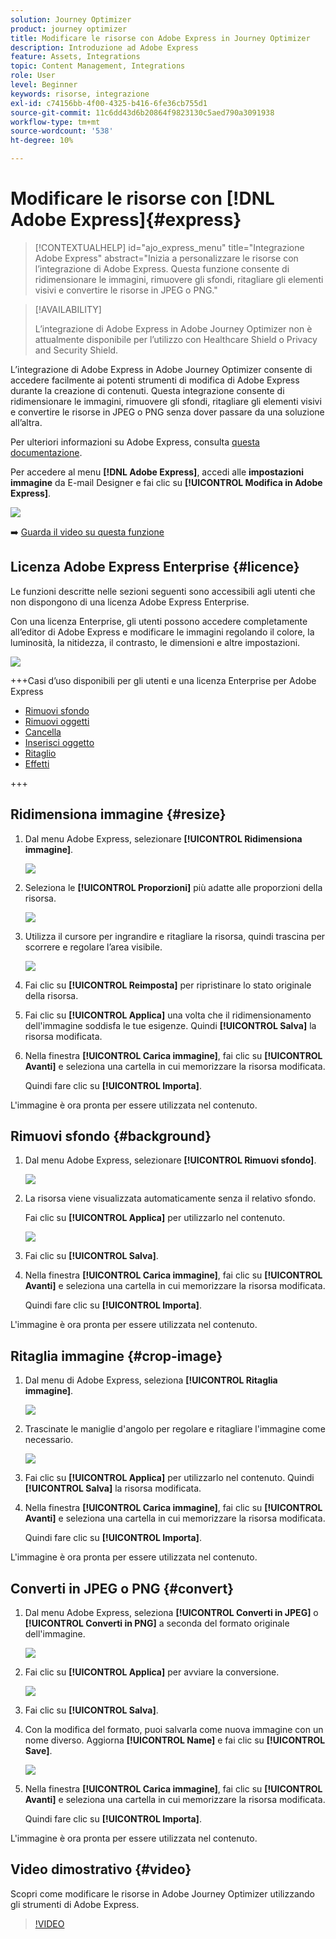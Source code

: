 ```yaml
---
solution: Journey Optimizer
product: journey optimizer
title: Modificare le risorse con Adobe Express in Journey Optimizer
description: Introduzione ad Adobe Express
feature: Assets, Integrations
topic: Content Management, Integrations
role: User
level: Beginner
keywords: risorse, integrazione
exl-id: c74156bb-4f00-4325-b416-6fe36cb755d1
source-git-commit: 11c6dd43d6b20864f9823130c5aed790a3091938
workflow-type: tm+mt
source-wordcount: '538'
ht-degree: 10%

---
```


# Modificare le risorse con [!DNL Adobe Express]{#express}

>[!CONTEXTUALHELP]
>id="ajo_express_menu"
>title="Integrazione Adobe Express"
>abstract="Inizia a personalizzare le risorse con l’integrazione di Adobe Express. Questa funzione consente di ridimensionare le immagini, rimuovere gli sfondi, ritagliare gli elementi visivi e convertire le risorse in JPEG o PNG."

>[!AVAILABILITY]
>
>L’integrazione di Adobe Express in Adobe Journey Optimizer non è attualmente disponibile per l’utilizzo con Healthcare Shield o Privacy and Security Shield.

L’integrazione di Adobe Express in Adobe Journey Optimizer consente di accedere facilmente ai potenti strumenti di modifica di Adobe Express durante la creazione di contenuti. Questa integrazione consente di ridimensionare le immagini, rimuovere gli sfondi, ritagliare gli elementi visivi e convertire le risorse in JPEG o PNG senza dover passare da una soluzione all’altra.

Per ulteriori informazioni su Adobe Express, consulta [questa documentazione](https://helpx.adobe.com/it/express/user-guide.html).

Per accedere al menu **[!DNL Adobe Express]**, accedi alle **impostazioni immagine** da E-mail Designer e fai clic su **[!UICONTROL Modifica in Adobe Express]**.

![](assets/express_1.png)

➡️ [Guarda il video su questa funzione](#video)

## Licenza Adobe Express Enterprise {#licence}

Le funzioni descritte nelle sezioni seguenti sono accessibili agli utenti che non dispongono di una licenza Adobe Express Enterprise.

Con una licenza Enterprise, gli utenti possono accedere completamente all’editor di Adobe Express e modificare le immagini regolando il colore, la luminosità, la nitidezza, il contrasto, le dimensioni e altre impostazioni.

![](assets/express-licence.png)

+++Casi d’uso disponibili per gli utenti e una licenza Enterprise per Adobe Express

* [Rimuovi sfondo](https://helpx.adobe.com/express/create-and-edit-images/edit-images/remove-background.html)
* [Rimuovi oggetti](https://helpx.adobe.com/express/create-and-edit-images/create-and-modify-with-generative-ai/remove-objects-generative-fill.html)
* [Cancella](https://helpx.adobe.com/express/create-and-edit-images/edit-images/eraser.html)
* [Inserisci oggetto](https://helpx.adobe.com/express/adobe-express-on-mobile/create-and-edit-designs/generative-fill-mobile.html)
* [Ritaglio](https://helpx.adobe.com/express/create-and-edit-images/edit-images/crop-and-shape-images.html)
* [Effetti](https://helpx.adobe.com/express/add-effects-to-your-designs/add-images-and-visuals/apply-image-filters.html)

+++

## Ridimensiona immagine {#resize}

1. Dal menu Adobe Express, selezionare **[!UICONTROL Ridimensiona immagine]**.

   ![](assets/express-resize-1.png)

1. Seleziona le **[!UICONTROL Proporzioni]** più adatte alle proporzioni della risorsa.

   ![](assets/express-resize-2.png)

1. Utilizza il cursore per ingrandire e ritagliare la risorsa, quindi trascina per scorrere e regolare l’area visibile.

   ![](assets/express-resize-3.png)

1. Fai clic su **[!UICONTROL Reimposta]** per ripristinare lo stato originale della risorsa.

1. Fai clic su **[!UICONTROL Applica]** una volta che il ridimensionamento dell&#39;immagine soddisfa le tue esigenze. Quindi **[!UICONTROL Salva]** la risorsa modificata.

1. Nella finestra **[!UICONTROL Carica immagine]**, fai clic su **[!UICONTROL Avanti]** e seleziona una cartella in cui memorizzare la risorsa modificata.

   Quindi fare clic su **[!UICONTROL Importa]**.

L&#39;immagine è ora pronta per essere utilizzata nel contenuto.

## Rimuovi sfondo {#background}

1. Dal menu Adobe Express, selezionare **[!UICONTROL Rimuovi sfondo]**.

   ![](assets/express-background-1.png)

1. La risorsa viene visualizzata automaticamente senza il relativo sfondo.

   Fai clic su **[!UICONTROL Applica]** per utilizzarlo nel contenuto.

   ![](assets/express-background-2.png)

1. Fai clic su **[!UICONTROL Salva]**.

1. Nella finestra **[!UICONTROL Carica immagine]**, fai clic su **[!UICONTROL Avanti]** e seleziona una cartella in cui memorizzare la risorsa modificata.

   Quindi fare clic su **[!UICONTROL Importa]**.

L&#39;immagine è ora pronta per essere utilizzata nel contenuto.

## Ritaglia immagine {#crop-image}

1. Dal menu di Adobe Express, seleziona **[!UICONTROL Ritaglia immagine]**.

   ![](assets/express-crop-1.png)

1. Trascinate le maniglie d&#39;angolo per regolare e ritagliare l&#39;immagine come necessario.

   ![](assets/express-crop-2.png)

1. Fai clic su **[!UICONTROL Applica]** per utilizzarlo nel contenuto. Quindi **[!UICONTROL Salva]** la risorsa modificata.

1. Nella finestra **[!UICONTROL Carica immagine]**, fai clic su **[!UICONTROL Avanti]** e seleziona una cartella in cui memorizzare la risorsa modificata.

   Quindi fare clic su **[!UICONTROL Importa]**.

L&#39;immagine è ora pronta per essere utilizzata nel contenuto.

## Converti in JPEG o PNG {#convert}

1. Dal menu Adobe Express, seleziona **[!UICONTROL Converti in JPEG]** o **[!UICONTROL Converti in PNG]** a seconda del formato originale dell&#39;immagine.

   ![](assets/express-convert-1.png)

1. Fai clic su **[!UICONTROL Applica]** per avviare la conversione.

   ![](assets/express-convert-2.png)

1. Fai clic su **[!UICONTROL Salva]**.

1. Con la modifica del formato, puoi salvarla come nuova immagine con un nome diverso. Aggiorna **[!UICONTROL Name]** e fai clic su **[!UICONTROL Save]**.

   ![](assets/express-convert-3.png)

1. Nella finestra **[!UICONTROL Carica immagine]**, fai clic su **[!UICONTROL Avanti]** e seleziona una cartella in cui memorizzare la risorsa modificata.

   Quindi fare clic su **[!UICONTROL Importa]**.

L&#39;immagine è ora pronta per essere utilizzata nel contenuto.


## Video dimostrativo {#video}

Scopri come modificare le risorse in Adobe Journey Optimizer utilizzando gli strumenti di Adobe Express.

>[!VIDEO](https://video.tv.adobe.com/v/3455523/?quality=12)



